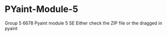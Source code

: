 # PYaint-Module-5
Group 5 6678 Pyaint module 5 SE
Either check the ZIP file or the dragged in pyaint
